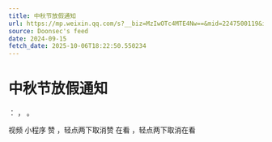 ```yaml
---
title: 中秋节放假通知
url: https://mp.weixin.qq.com/s?__biz=MzIwOTc4MTE4Nw==&mid=2247500119&idx=1&sn=8f5edaf1105070d0480dcbb1cbd4073d
source: Doonsec's feed
date: 2024-09-15
fetch_date: 2025-10-06T18:22:50.550234
---
```


# 中秋节放假通知

：
，
。

视频
小程序
赞
，轻点两下取消赞
在看
，轻点两下取消在看